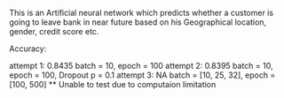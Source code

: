 This is an Artificial neural network which predicts whether a customer is going to leave bank in near future based on his Geographical location, gender, credit score etc.

Accuracy:

attempt 1: 0.8435 batch = 10, epoch = 100
attempt 2: 0.8395 batch = 10, epoch = 100, Dropout p = 0.1
attempt 3: NA batch = [10, 25, 32], epoch = [100, 500] \*\* Unable to test due to computaion limitation
